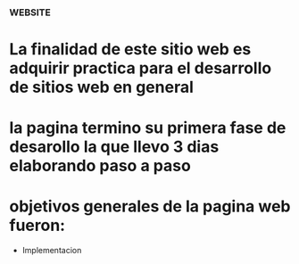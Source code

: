 
### WEBSITE

# La finalidad de este sitio web es adquirir practica para el desarrollo de sitios web en general 
# la pagina termino su primera fase de desarollo la que llevo 3 dias elaborando paso a paso 
# objetivos generales de la pagina web fueron:

* Implementacion 
